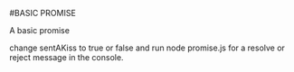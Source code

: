 #BASIC PROMISE

A basic promise

change sentAKiss to true or false and run node promise.js for a resolve or reject message in the console. 
